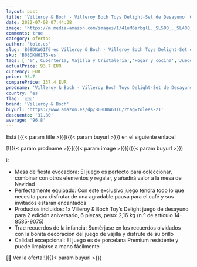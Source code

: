 ```yaml
---
layout: post
title: 'Villeroy & Boch - Villeroy Boch Toys Delight-Set de Desayuno  6 Piezas  Porcelain Premium  Blanco  6tlg  14-8585-9075 '
date: 2022-07-08 07:44:38
image: 'https://m.media-amazon.com/images/I/41uM6arbglL._SL500_._SL400_.jpg'
comments: true
category: ofertas
author: 'tole.es'
slug: 'B08DKW61T6-es Villeroy & Boch - Villeroy Boch Toys Delight-Set de...'
sku: 'B08DKW61T6-es'
tags: [ '&','Cubertería, Vajilla y Cristalería','Hogar y cocina','Juegos de vajilla','Piezas de vajilla','Vajilla','Vajillas infantiles','boch','villeroy','villeroy & boch','🇪🇸', ]
actualPrice: 93.7 EUR
currency: EUR
price: 93.7
comparePrice: 137.4 EUR
prodname: 'Villeroy & Boch - Villeroy Boch Toys Delight-Set de Desayuno  6 Piezas  Porcelain Premium  Blanco  6tlg  14-8585-9075 '
country: 'es'
flag: '🇪🇸'
brand: 'Villeroy & Boch'
buyurl: 'https://www.amazon.es/dp/B08DKW61T6/?tag=tolees-21'
descuento: '31.80'
average: '96.8'
---
```


Está [{{< param title >}}]({{< param buyurl >}}) en el siguiente enlace!

[![{{< param prodname >}}]({{< param image >}})]({{< param buyurl >}})

ℹ️:

- Mesa de fiesta evocadora: El juego es perfecto para coleccionar, combinar con otros elementos y regalar, y añadirá valor a la mesa de Navidad
- Perfectamente equipado: Con este exclusivo juego tendrá todo lo que necesita para disfrutar de una agradable pausa para el café y sus invitados estarán encantados
- Productos incluidos: 1x Villeroy & Boch Toy’s Delight juego de desayuno para 2 edición aniversario, 6 piezas, peso: 2,16 kg (n.º de artículo 14-8585-9075)
- Trae recuerdos de la infancia: Sumérjase en los recuerdos olvidados con la bonita decoración del juego de vajilla y disfrute de su brillo
- Calidad excepcional: El juego es de porcelana Premium resistente y puede limpiarse a mano fácilmente

[🛒 Ver la oferta!!]({{< param buyurl >}})
